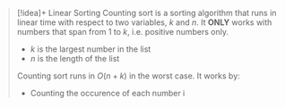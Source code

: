 
> [!idea]+ Linear Sorting
> Counting sort is a sorting algorithm that runs in linear time with respect to two variables, $k$ and $n$. It **ONLY** works with numbers that span from 1 to $k$, i.e. positive numbers only.
> - $k$ is the largest number in the list
> - $n$ is the length of the list
>   
> Counting sort runs in $O(n+k)$ in the worst case. It works by:
> - Counting the occurence of each number i
